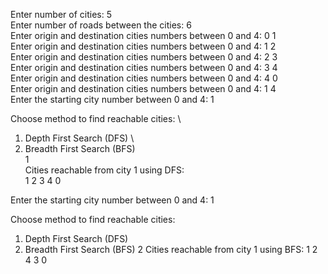 Enter number of cities: 5 \
Enter number of roads between the cities: 6 \
Enter origin and destination cities numbers between 0 and 4: 0 1 \
Enter origin and destination cities numbers between 0 and 4: 1 2 \
Enter origin and destination cities numbers between 0 and 4: 2 3 \
Enter origin and destination cities numbers between 0 and 4: 3 4 \
Enter origin and destination cities numbers between 0 and 4: 4 0 \
Enter origin and destination cities numbers between 0 and 4: 1 4 \
Enter the starting city number between 0 and 4: 1

Choose method to find reachable cities: \
1. Depth First Search (DFS) \
2. Breadth First Search (BFS) \
1 \
Cities reachable from city 1 using DFS: \
1 2 3 4 0 


Enter the starting city number between 0 and 4: 1

Choose method to find reachable cities:
1. Depth First Search (DFS)
2. Breadth First Search (BFS)
2
Cities reachable from city 1 using BFS:
1 2 4 3 0 
